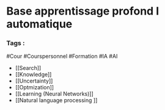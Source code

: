 # Base apprentissage profond I automatique 
### Tags :
#Cour #Courspersonnel #Formation  #IA #AI 


- [[Search]] 
- [[Knowledge]] 
- [[Uncertainty]]
- [[Optmization]]
- [[Learning (Neural Networks)]]
- [[Natural language processing ]]